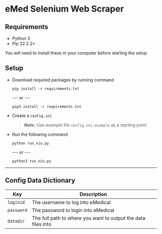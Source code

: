 # eMed Selenium Web Scraper

## Requirements

- Python 3
- Pip 22.2.2+

You will need to install these in your computer before starting the setup

## Setup
- Download required packages by running command 
    
    ```
    pip install -r requirements.txt
    ``` 
    
    --- or ---

    ```
    pip3 install -r requirements.txt
    ```
- Create a `config.ini` 
    > ***Note:*** Use example file `config.ini.example` as a starting point
- Run the following command
    ```
    python run_niu.py
    ``` 
    --- or ---
    ```
    python3 run_niu.py
    ```     

---


## Config Data Dictionary

| Key | Description |
--- | --- |
|`loginid`|The username to log into eMedical|
|`password`|The password to login into eMedical|
|`datadir`|The full path to where you want to output the data files into|